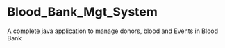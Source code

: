 # Blood_Bank_Mgt_System
A complete java application to manage donors, blood and Events in Blood Bank
